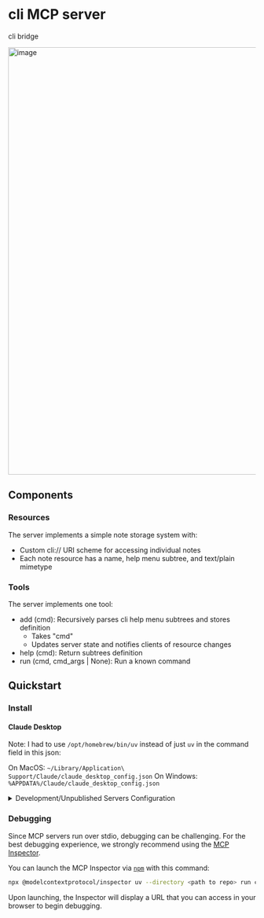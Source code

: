 # cli MCP server

cli bridge

<img width="870" alt="image" src="https://github.com/user-attachments/assets/a7b78531-c681-40fc-bd65-044980547629">


## Components

### Resources

The server implements a simple note storage system with:
- Custom cli:// URI scheme for accessing individual notes
- Each note resource has a name, help menu subtree, and text/plain mimetype

### Tools

The server implements one tool:
- add (cmd): Recursively parses cli help menu subtrees and stores definition
  - Takes "cmd" 
  - Updates server state and notifies clients of resource changes
- help (cmd): Return subtrees definition
- run (cmd, cmd_args | None): Run a known command
## Quickstart

### Install

#### Claude Desktop
Note: I had to use `/opt/homebrew/bin/uv` instead of just `uv` in the command field in this json:

On MacOS: `~/Library/Application\ Support/Claude/claude_desktop_config.json`
On Windows: `%APPDATA%/Claude/claude_desktop_config.json`

<details>
  <summary>Development/Unpublished Servers Configuration</summary>
  ```
  "mcpServers": {
    "cli": {
      "command": "uv",
      "args": [
        "--directory",
        "<path to repo folder>",
        "run",
        "cli"
      ]
    }
  }
  ```
</details>



### Debugging

Since MCP servers run over stdio, debugging can be challenging. For the best debugging
experience, we strongly recommend using the [MCP Inspector](https://github.com/modelcontextprotocol/inspector).


You can launch the MCP Inspector via [`npm`](https://docs.npmjs.com/downloading-and-installing-node-js-and-npm) with this command:

```bash
npx @modelcontextprotocol/inspector uv --directory <path to repo> run cli
```


Upon launching, the Inspector will display a URL that you can access in your browser to begin debugging.
